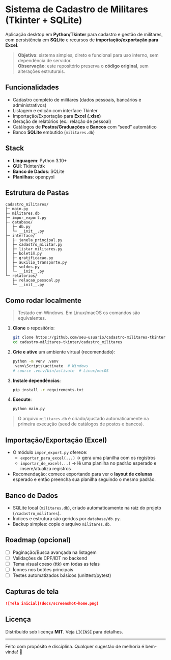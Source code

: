 # Sistema de Cadastro de Militares (Tkinter + SQLite)

Aplicação desktop em **Python/Tkinter** para cadastro e gestão de militares, com persistência em **SQLite** e recursos de **importação/exportação para Excel**.

> **Objetivo**: sistema simples, direto e funcional para uso interno, sem dependência de servidor.  
> **Observação**: este repositório preserva o **código original**, sem alterações estruturais.

## Funcionalidades
- Cadastro completo de militares (dados pessoais, bancários e administrativos)
- Listagem e edição com interface Tkinter
- Importação/Exportação para **Excel (.xlsx)**
- Geração de relatórios (ex.: relação de pessoal)
- Catálogos de **Postos/Graduações** e **Bancos** com “seed” automático
- Banco **SQLite** embutido (`militares.db`)

## Stack
- **Linguagem**: Python 3.10+  
- **GUI**: Tkinter/ttk  
- **Banco de Dados**: SQLite  
- **Planilhas**: openpyxl

## Estrutura de Pastas
```
cadastro_militares/
├─ main.py
├─ militares.db
├─ impor_export.py
├─ database/
│  ├─ db.py
│  └─ __init__.py
├─ interface/
│  ├─ janela_principal.py
│  ├─ cadastro_militar.py
│  ├─ listar_militares.py
│  ├─ boletim.py
│  ├─ gratificacao.py
│  ├─ auxilio_transporte.py
│  ├─ soldos.py
│  └─ __init__.py
└─ relatorios/
   ├─ relacao_pessoal.py
   └─ __init__.py
```

## Como rodar localmente
> Testado em Windows. Em Linux/macOS os comandos são equivalentes.

1. **Clone** o repositório:
   ```bash
   git clone https://github.com/seu-usuario/cadastro-militares-tkinter.git
   cd cadastro-militares-tkinter/cadastro_militares
   ```

2. **Crie e ative** um ambiente virtual (recomendado):
   ```bash
   python -m venv .venv
   .venv\Scripts\activate  # Windows
   # source .venv/bin/activate  # Linux/macOS
   ```

3. **Instale dependências**:
   ```bash
   pip install -r requirements.txt
   ```

4. **Execute**:
   ```bash
   python main.py
   ```

> O arquivo `militares.db` é criado/ajustado automaticamente na primeira execução (seed de catálogos de postos e bancos).

## Importação/Exportação (Excel)
- O módulo `impor_export.py` oferece:
  - `exportar_para_excel(...)` → gera uma planilha com os registros
  - `importar_de_excel(...)` → lê uma planilha no padrão esperado e insere/atualiza registros
- Recomendação: comece exportando para ver o **layout de colunas** esperado e então preencha sua planilha seguindo o mesmo padrão.

## Banco de Dados
- SQLite local (`militares.db`), criado automaticamente na raiz do projeto (`/cadastro_militares`).
- Índices e estrutura são geridos por `database/db.py`.
- Backup simples: copie o arquivo `militares.db`.

## Roadmap (opcional)
- [ ] Paginação/Busca avançada na listagem
- [ ] Validações de CPF/IDT no backend
- [ ] Tema visual coeso (ttk) em todas as telas
- [ ] Ícones nos botões principais
- [ ] Testes automatizados básicos (unittest/pytest)

## Capturas de tela
```markdown
![Tela inicial](docs/screenshot-home.png)
```

## Licença
Distribuído sob licença **MIT**. Veja `LICENSE` para detalhes.

---

Feito com propósito e disciplina. Qualquer sugestão de melhoria é bem-vinda! 🙌
